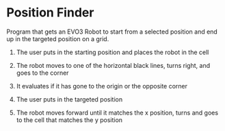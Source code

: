 # Position Finder
Program that gets an EVO3 Robot to start from a selected position and end up in the targeted position on a grid.

1. The user puts in the starting position and places the robot in the cell

2. The robot moves to one of the horizontal black lines, turns right, and goes to the corner

3. It evaluates if it has gone to the origin or the opposite corner

4. The user puts in the targeted position

5. The robot moves forward until it matches the x position, turns and goes to the cell that matches the y position